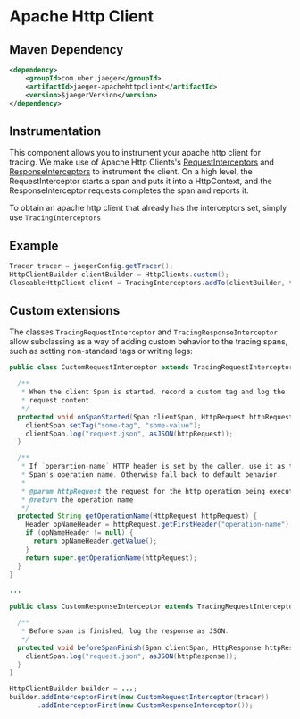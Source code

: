 # Apache Http Client
## Maven Dependency
```xml
<dependency>
    <groupId>com.uber.jaeger</groupId>
    <artifactId>jaeger-apachehttpclient</artifactId>
    <version>$jaegerVersion</version>
</dependency>
```

## Instrumentation
This component allows you to instrument your apache http client for tracing. We make use of
Apache Http Clients's [RequestInterceptors](https://hc.apache.org/httpcomponents-core-ga/httpcore/apidocs/org/apache/http/HttpRequestInterceptor.html) 
and [ResponseInterceptors](https://hc.apache.org/httpcomponents-core-ga/httpcore/apidocs/org/apache/http/HttpResponseInterceptor.html) 
to instrument the client. 
On a high level, the RequestInterceptor starts a span and puts it into a HttpContext, and the ResponseInterceptor
requests completes the span and reports it.

To obtain an apache http client that already has the interceptors set, simply use `TracingInterceptors`

## Example
```java
Tracer tracer = jaegerConfig.getTracer();
HttpClientBuilder clientBuilder = HttpClients.custom();
CloseableHttpClient client = TracingInterceptors.addTo(clientBuilder, tracer).build();
```

## Custom extensions

The classes `TracingRequestInterceptor` and `TracingResponseInterceptor`
allow subclassing as a way of adding custom behavior to the tracing spans,
such as setting non-standard tags or writing logs:

```java
public class CustomRequestInterceptor extends TracingRequestInterceptor {

  /**
   * When the client Span is started, record a custom tag and log the
   * request content.
   */
  protected void onSpanStarted(Span clientSpan, HttpRequest httpRequest, HttpContext httpContext) {
    clientSpan.setTag("some-tag", "some-value");
    clientSpan.log("request.json", asJSON(httpRequest));
  }

  /**
   * If `operartion-name` HTTP header is set by the caller, use it as the
   * Span's operation name. Otherwise fall back to default behavior.
   * 
   * @param httpRequest the request for the http operation being executed
   * @return the operation name
   */
  protected String getOperationName(HttpRequest httpRequest) {
    Header opNameHeader = httpRequest.getFirstHeader("operation-name");
    if (opNameHeader != null) {
      return opNameHeader.getValue();
    }
    return super.getOperationName(httpRequest);
  }
}

...

public class CustomResponseInterceptor extends TracingRequestInterceptor {

  /**
   * Before span is finished, log the response as JSON.
   */
  protected void beforeSpanFinish(Span clientSpan, HttpResponse httpResponse, HttpContext httpContext) {
    clientSpan.log("request.json", asJSON(httpResponse));
  }
}

HttpClientBuilder builder = ...;
builder.addInterceptorFirst(new CustomRequestInterceptor(tracer))
       .addInterceptorFirst(new CustomResponseInterceptor());
```

